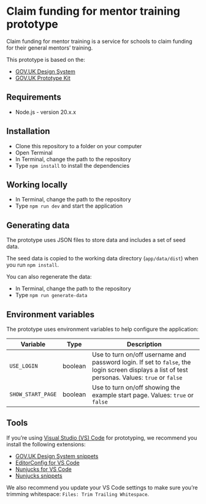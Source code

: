 # Claim funding for mentor training prototype

Claim funding for mentor training is a service for schools to claim funding for their general mentors’ training.

This prototype is based on the:

- [GOV.UK Design System](https://design-system.service.gov.uk/)
- [GOV.UK Prototype Kit](https://prototype-kit.service.gov.uk/docs/)

## Requirements

- Node.js - version 20.x.x

## Installation

- Clone this repository to a folder on your computer
- Open Terminal
- In Terminal, change the path to the repository
- Type `npm install` to install the dependencies

## Working locally

- In Terminal, change the path to the repository
- Type `npm run dev`  and start the application

## Generating data

The prototype uses JSON files to store data and includes a set of seed data.

The seed data is copied to the working data directory (`app/data/dist`) when you run `npm install`.

You can also regenerate the data:

- In Terminal, change the path to the repository
- Type `npm run generate-data`

## Environment variables

The prototype uses environment variables to help configure the application:

| Variable | Type | Description |
| --- | --- | --- |
| `USE_LOGIN` | boolean | Use to turn on/off username and password login. If set to `false`, the login screen displays a list of test personas. Values: `true` or `false` |
| `SHOW_START_PAGE` | boolean | Use to turn on/off showing the example start page. Values: `true` or `false` |

## Tools

If you’re using [Visual Studio (VS) Code](https://code.visualstudio.com/) for prototyping, we recommend you install the following extensions:

- [GOV.UK Design System snippets](https://marketplace.visualstudio.com/items?itemName=simonwhatley.govuk-design-system-snippets)
- [EditorConfig for VS Code](https://marketplace.visualstudio.com/items?itemName=EditorConfig.EditorConfig)
- [Nunjucks for VS Code](https://marketplace.visualstudio.com/items?itemName=ronnidc.nunjucks)
- [Nunjucks snippets](https://marketplace.visualstudio.com/items?itemName=luwenjiechn.nunjucks-vscode-snippets)

We also recommend you update your VS Code settings to make sure you’re trimming whitespace: `Files: Trim Trailing Whitespace`.
